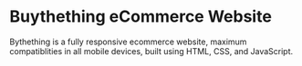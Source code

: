 # Buythething eCommerce Website


Bythething is a fully responsive ecommerce website, maximum compatiblities in all mobile devices, built using HTML, CSS, and JavaScript.
